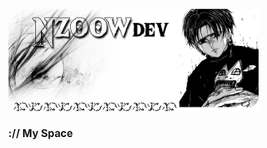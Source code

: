 <p align="center">
    <picture>
        <img src="./assets/images/banneer.webp" alt="GitHub profil banner">
    </picture>
</p>

## :// My Space



